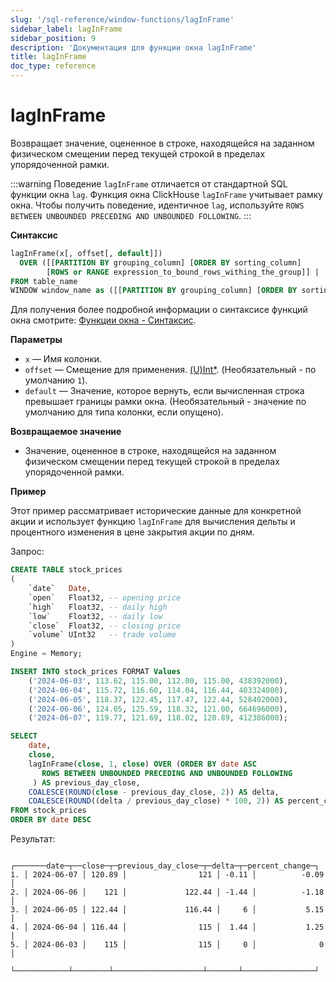 ```yaml
---
slug: '/sql-reference/window-functions/lagInFrame'
sidebar_label: lagInFrame
sidebar_position: 9
description: 'Документация для функции окна lagInFrame'
title: lagInFrame
doc_type: reference
---
```

# lagInFrame

Возвращает значение, оцененное в строке, находящейся на заданном физическом смещении перед текущей строкой в пределах упорядоченной рамки.

:::warning
Поведение `lagInFrame` отличается от стандартной SQL функции окна `lag`.
Функция окна ClickHouse `lagInFrame` учитывает рамку окна.
Чтобы получить поведение, идентичное `lag`, используйте `ROWS BETWEEN UNBOUNDED PRECEDING AND UNBOUNDED FOLLOWING`.
:::

**Синтаксис**

```sql
lagInFrame(x[, offset[, default]])
  OVER ([[PARTITION BY grouping_column] [ORDER BY sorting_column]
        [ROWS or RANGE expression_to_bound_rows_withing_the_group]] | [window_name])
FROM table_name
WINDOW window_name as ([[PARTITION BY grouping_column] [ORDER BY sorting_column])
```

Для получения более подробной информации о синтаксисе функций окна смотрите: [Функции окна - Синтаксис](./index.md/#syntax).

**Параметры**
- `x` — Имя колонки.
- `offset` — Смещение для применения. [(U)Int*](../data-types/int-uint.md). (Необязательный - по умолчанию `1`).
- `default` — Значение, которое вернуть, если вычисленная строка превышает границы рамки окна. (Необязательный - значение по умолчанию для типа колонки, если опущено).

**Возвращаемое значение**

- Значение, оцененное в строке, находящейся на заданном физическом смещении перед текущей строкой в пределах упорядоченной рамки.

**Пример**

Этот пример рассматривает исторические данные для конкретной акции и использует функцию `lagInFrame` для вычисления дельты и процентного изменения в цене закрытия акции по дням.

Запрос:

```sql
CREATE TABLE stock_prices
(
    `date`   Date,
    `open`   Float32, -- opening price
    `high`   Float32, -- daily high
    `low`    Float32, -- daily low
    `close`  Float32, -- closing price
    `volume` UInt32   -- trade volume
)
Engine = Memory;

INSERT INTO stock_prices FORMAT Values
    ('2024-06-03', 113.62, 115.00, 112.00, 115.00, 438392000),
    ('2024-06-04', 115.72, 116.60, 114.04, 116.44, 403324000),
    ('2024-06-05', 118.37, 122.45, 117.47, 122.44, 528402000),
    ('2024-06-06', 124.05, 125.59, 118.32, 121.00, 664696000),
    ('2024-06-07', 119.77, 121.69, 118.02, 120.89, 412386000);
```

```sql
SELECT
    date,
    close,
    lagInFrame(close, 1, close) OVER (ORDER BY date ASC
       ROWS BETWEEN UNBOUNDED PRECEDING AND UNBOUNDED FOLLOWING
     ) AS previous_day_close,
    COALESCE(ROUND(close - previous_day_close, 2)) AS delta,
    COALESCE(ROUND((delta / previous_day_close) * 100, 2)) AS percent_change
FROM stock_prices
ORDER BY date DESC
```

Результат:

```response
   ┌───────date─┬──close─┬─previous_day_close─┬─delta─┬─percent_change─┐
1. │ 2024-06-07 │ 120.89 │                121 │ -0.11 │          -0.09 │
2. │ 2024-06-06 │    121 │             122.44 │ -1.44 │          -1.18 │
3. │ 2024-06-05 │ 122.44 │             116.44 │     6 │           5.15 │
4. │ 2024-06-04 │ 116.44 │                115 │  1.44 │           1.25 │
5. │ 2024-06-03 │    115 │                115 │     0 │              0 │
   └────────────┴────────┴────────────────────┴───────┴────────────────┘
```